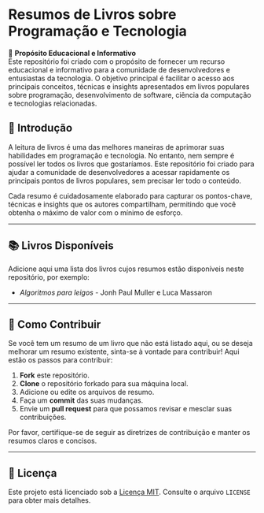 # Resumos de Livros sobre Programação e Tecnologia

🎯 **Propósito Educacional e Informativo**  
Este repositório foi criado com o propósito de fornecer um recurso educacional e informativo para a comunidade de desenvolvedores e entusiastas da tecnologia. O objetivo principal é facilitar o acesso aos principais conceitos, técnicas e insights apresentados em livros populares sobre programação, desenvolvimento de software, ciência da computação e tecnologias relacionadas.

## 🌟 Introdução
A leitura de livros é uma das melhores maneiras de aprimorar suas habilidades em programação e tecnologia. No entanto, nem sempre é possível ler todos os livros que gostaríamos. Este repositório foi criado para ajudar a comunidade de desenvolvedores a acessar rapidamente os principais pontos de livros populares, sem precisar ler todo o conteúdo.

Cada resumo é cuidadosamente elaborado para capturar os pontos-chave, técnicas e insights que os autores compartilham, permitindo que você obtenha o máximo de valor com o mínimo de esforço.

---

## 📚 Livros Disponíveis
Adicione aqui uma lista dos livros cujos resumos estão disponíveis neste repositório, por exemplo:
- *Algoritmos para leigos* - Jonh Paul Muller e Luca Massaron 

---

## 🤝 Como Contribuir
Se você tem um resumo de um livro que não está listado aqui, ou se deseja melhorar um resumo existente, sinta-se à vontade para contribuir! Aqui estão os passos para contribuir:

1. **Fork** este repositório.  
2. **Clone** o repositório forkado para sua máquina local.  
3. Adicione ou edite os arquivos de resumo.  
4. Faça um **commit** das suas mudanças.  
5. Envie um **pull request** para que possamos revisar e mesclar suas contribuições.  

Por favor, certifique-se de seguir as diretrizes de contribuição e manter os resumos claros e concisos.

---

## 📜 Licença
Este projeto está licenciado sob a [Licença MIT](LICENSE). Consulte o arquivo `LICENSE` para obter mais detalhes.
